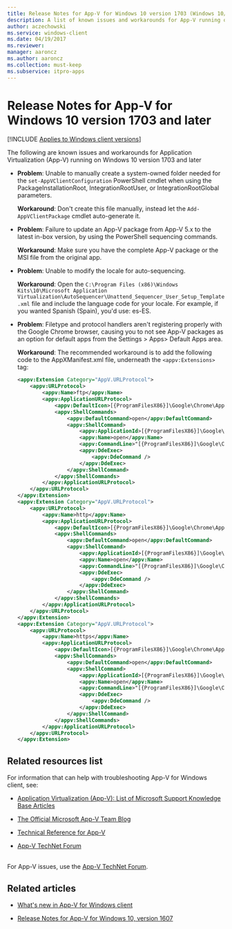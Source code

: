 ```yaml
---
title: Release Notes for App-V for Windows 10 version 1703 (Windows 10/11)
description: A list of known issues and workarounds for App-V running on Windows 10 version 1703 and Windows 11.
author: aczechowski
ms.service: windows-client
ms.date: 04/19/2017
ms.reviewer: 
manager: aaroncz
ms.author: aaroncz
ms.collection: must-keep
ms.subservice: itpro-apps
---
```


# Release Notes for App-V for Windows 10 version 1703 and later

[!INCLUDE [Applies to Windows client versions](../includes/applies-to-windows-client-versions.md)]

The following are known issues and workarounds for Application Virtualization (App-V) running on Windows 10 version 1703 and later

- **Problem**: Unable to manually create a system-owned folder needed for the `set-AppVClientConfiguration` PowerShell cmdlet when using the PackageInstallationRoot, IntegrationRootUser, or IntegrationRootGlobal parameters.

     **Workaround**: Don't create this file manually, instead let the `Add-AppVClientPackage` cmdlet auto-generate it.

- **Problem**: Failure to update an App-V package from App-V 5.x to the latest in-box version, by using the PowerShell sequencing commands.

     **Workaround**: Make sure you have the complete App-V package or the MSI file from the original app.

- **Problem**: Unable to modify the locale for auto-sequencing.

     **Workaround**: Open the `C:\Program Files (x86)\Windows Kits\10\Microsoft Application Virtualization\AutoSequencer\Unattend_Sequencer_User_Setup_Template.xml` file and include the language code for your locale. For example, if you wanted Spanish (Spain), you'd use: es-ES.

- **Problem**: Filetype and protocol handlers aren't registering properly with the Google Chrome browser, causing you to not see App-V packages as an option for default apps from the Settings > Apps> Default Apps area.

     **Workaround**: The recommended workaround is to add the following code to the AppXManifest.xml file, underneath the `<appv:Extensions>` tag:

     ```xml
     <appv:Extension Category="AppV.URLProtocol">
         <appv:URLProtocol>
             <appv:Name>ftp</appv:Name>
             <appv:ApplicationURLProtocol>
                 <appv:DefaultIcon>[{ProgramFilesX86}]\Google\Chrome\Application\chrome.exe,0</appv:DefaultIcon>
                 <appv:ShellCommands>
                     <appv:DefaultCommand>open</appv:DefaultCommand>
                     <appv:ShellCommand>
                         <appv:ApplicationId>[{ProgramFilesX86}]\Google\Chrome\Application\chrome.exe</appv:ApplicationId>
                         <appv:Name>open</appv:Name>
                         <appv:CommandLine>"[{ProgramFilesX86}]\Google\Chrome\Application\chrome.exe" -- "%1"</appv:CommandLine>
                         <appv:DdeExec>
                             <appv:DdeCommand />
                         </appv:DdeExec>
                     </appv:ShellCommand>
                 </appv:ShellCommands>
             </appv:ApplicationURLProtocol>
         </appv:URLProtocol>
     </appv:Extension>
     <appv:Extension Category="AppV.URLProtocol">
         <appv:URLProtocol>
             <appv:Name>http</appv:Name>
             <appv:ApplicationURLProtocol>
                 <appv:DefaultIcon>[{ProgramFilesX86}]\Google\Chrome\Application\chrome.exe,0</appv:DefaultIcon>
                 <appv:ShellCommands>
                     <appv:DefaultCommand>open</appv:DefaultCommand>
                     <appv:ShellCommand>
                         <appv:ApplicationId>[{ProgramFilesX86}]\Google\Chrome\Application\chrome.exe</appv:ApplicationId>
                         <appv:Name>open</appv:Name>
                         <appv:CommandLine>"[{ProgramFilesX86}]\Google\Chrome\Application\chrome.exe" -- "%1"</appv:CommandLine>
                         <appv:DdeExec>
                             <appv:DdeCommand />
                         </appv:DdeExec>
                     </appv:ShellCommand>
                 </appv:ShellCommands>
             </appv:ApplicationURLProtocol>
         </appv:URLProtocol>
     </appv:Extension>
     <appv:Extension Category="AppV.URLProtocol">
         <appv:URLProtocol>
             <appv:Name>https</appv:Name>
             <appv:ApplicationURLProtocol>
                 <appv:DefaultIcon>[{ProgramFilesX86}]\Google\Chrome\Application\chrome.exe,0</appv:DefaultIcon>
                 <appv:ShellCommands>
                     <appv:DefaultCommand>open</appv:DefaultCommand>
                     <appv:ShellCommand>
                         <appv:ApplicationId>[{ProgramFilesX86}]\Google\Chrome\Application\chrome.exe</appv:ApplicationId>
                         <appv:Name>open</appv:Name>
                         <appv:CommandLine>"[{ProgramFilesX86}]\Google\Chrome\Application\chrome.exe" -- "%1"</appv:CommandLine>
                         <appv:DdeExec>
                             <appv:DdeCommand />
                         </appv:DdeExec>
                     </appv:ShellCommand>
                 </appv:ShellCommands>
             </appv:ApplicationURLProtocol>
         </appv:URLProtocol>
     </appv:Extension>
     ```

## Related resources list
For information that can help with troubleshooting App-V for Windows client, see:
- [Application Virtualization (App-V): List of Microsoft Support Knowledge Base Articles](https://social.technet.microsoft.com/wiki/contents/articles/14272.app-v-v5-x-list-of-microsoft-support-knowledge-base-articles.aspx)

- [The Official Microsoft App-V Team Blog](/archive/blogs/appv/)

- [Technical Reference for App-V](./appv-technical-reference.md)

- [App-V TechNet Forum](https://social.technet.microsoft.com/forums/en-us/home?forum=mdopappv)


<br>For App-V issues, use the [App-V TechNet Forum](https://social.technet.microsoft.com/Forums/en-US/home?forum=mdopappv).

## Related articles
- [What's new in App-V for Windows client](appv-about-appv.md)

- [Release Notes for App-V for Windows 10, version 1607](appv-release-notes-for-appv-for-windows-1703.md)
